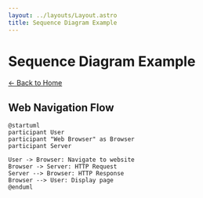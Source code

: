 ```yaml
---
layout: ../layouts/Layout.astro
title: Sequence Diagram Example
---
```


# Sequence Diagram Example

[← Back to Home](/)

## Web Navigation Flow

```plantuml
@startuml
participant User
participant "Web Browser" as Browser
participant Server

User -> Browser: Navigate to website
Browser -> Server: HTTP Request
Server --> Browser: HTTP Response
Browser --> User: Display page
@enduml
``` 